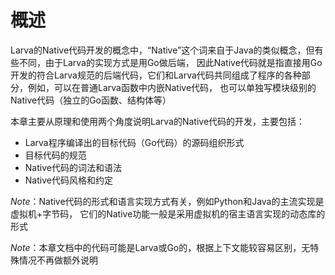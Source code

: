 # **概述**

Larva的Native代码开发的概念中，“Native”这个词来自于Java的类似概念，但有些不同，由于Larva的实现方式是用Go做后端，
因此Native代码就是指直接用Go开发的符合Larva规范的后端代码，它们和Larva代码共同组成了程序的各种部分，例如，可以在普通Larva函数中内嵌Native代码，
也可以单独写模块级别的Native代码（独立的Go函数、结构体等）

本章主要从原理和使用两个角度说明Larva的Native代码的开发，主要包括：
* Larva程序编译出的目标代码（Go代码）的源码组织形式
* 目标代码的规范
* Native代码的词法和语法
* Native代码风格和约定

*Note*：Native代码的形式和语言实现方式有关，例如Python和Java的主流实现是虚拟机+字节码，
它们的Native功能一般是采用虚拟机的宿主语言实现的动态库的形式

*Note*：本章文档中的代码可能是Larva或Go的，根据上下文能较容易区别，无特殊情况不再做额外说明
